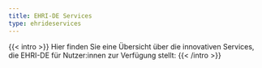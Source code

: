 ```yaml
---
title: EHRI-DE Services
type: ehrideservices
---
```


{{< intro >}}
Hier finden Sie eine Übersicht über die innovativen Services, die EHRI-DE für Nutzer:innen zur Verfügung stellt:
{{< /intro >}}
